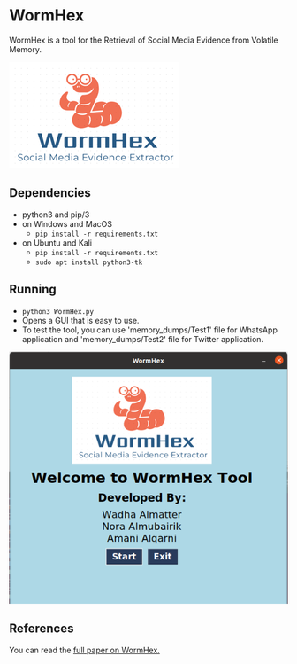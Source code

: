 # WormHex

WormHex is a tool for the Retrieval of Social Media Evidence from Volatile Memory.

<img src="images/wormHex logo.png"/>

## Dependencies
* python3 and pip/3
* on Windows and MacOS
  * `pip install -r requirements.txt`
* on Ubuntu and Kali
  * `pip install -r requirements.txt`
  * `sudo apt install python3-tk`
  
## Running
* `python3 WormHex.py`
* Opens a GUI that is easy to use. 
* To test the tool, you can use 'memory_dumps/Test1' file for WhatsApp application and 'memory_dumps/Test2' file for Twitter application. 

<img src="images/GUI.png"/>

## References
You can read the [full paper on WormHex.](https://publications.waset.org/10012579/wormhex-a-volatile-memory-analysis-tool-for-retrieval-of-social-media-evidence)
